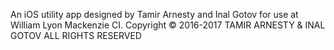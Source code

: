 An iOS utility app designed by Tamir Arnesty and Inal Gotov for use at William Lyon Mackenzie CI.
Copyright © 2016-2017 TAMIR ARNESTY & INAL GOTOV ALL RIGHTS RESERVED
